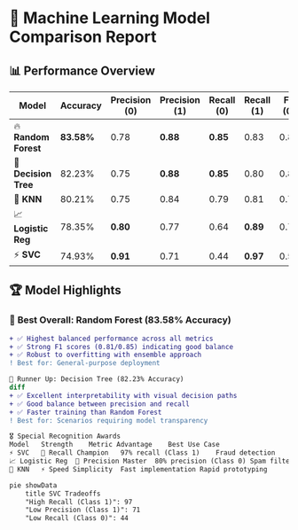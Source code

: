 # 🚀 Machine Learning Model Comparison Report

## 📊 Performance Overview

| Model                | Accuracy | Precision (0) | Precision (1) | Recall (0) | Recall (1) | F1 (0) | F1 (1) | Support       |
|----------------------|----------|---------------|---------------|------------|------------|--------|--------|---------------|
| 🔥 **Random Forest** | **83.58%** | 0.78          | **0.88**      | **0.85**   | 0.83       | 0.81   | **0.85** | 13,735/19,289 |
| 🌳 **Decision Tree** | 82.23%   | 0.75          | **0.88**      | **0.85**   | 0.80       | 0.80   | 0.84   | 13,735/19,289 |
| 🤖 **KNN**          | 80.21%   | 0.75          | 0.84          | 0.79       | 0.81       | 0.77   | 0.83   | 13,735/19,289 |
| 📈 **Logistic Reg** | 78.35%   | **0.80**      | 0.77          | 0.64       | **0.89**   | 0.71   | 0.83   | 13,735/19,289 |
| ⚡ **SVC**          | 74.93%   | **0.91**      | 0.71          | 0.44       | **0.97**   | 0.59   | 0.82   | 13,735/19,289 |

## 🏆 Model Highlights

### 🥇 **Best Overall: Random Forest (83.58% Accuracy)**
```diff
+ ✅ Highest balanced performance across all metrics
+ ✅ Strong F1 scores (0.81/0.85) indicating good balance
+ ✅ Robust to overfitting with ensemble approach
! Best for: General-purpose deployment

🥈 Runner Up: Decision Tree (82.23% Accuracy)
diff
+ ✅ Excellent interpretability with visual decision paths
+ ✅ Good balance between precision and recall
+ ✅ Faster training than Random Forest
! Best for: Scenarios requiring model transparency

🎖️ Special Recognition Awards
Model	Strength	Metric Advantage	Best Use Case
⚡ SVC	🎯 Recall Champion	97% recall (Class 1)	Fraud detection
📈 Logistic Reg	🎯 Precision Master	80% precision (Class 0)	Spam filtering
🤖 KNN	⚡ Speed Simplicity	Fast implementation	Rapid prototyping

pie showData
    title SVC Tradeoffs
    "High Recall (Class 1)": 97
    "Low Precision (Class 1)": 71
    "Low Recall (Class 0)": 44

